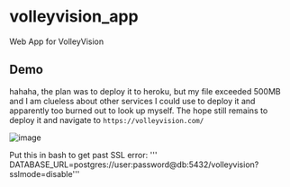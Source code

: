 # volleyvision_app
Web App for VolleyVision

## Demo 

hahaha, the plan was to deploy it to heroku, but my file exceeded 500MB and I am clueless about other services I could use to deploy it and apparently too burned out to look up myself. The hope still remains to deploy it and navigate to `https://volleyvision.com/`

![image](https://github.com/shukkkur/volleyvision_app/assets/78250180/4a5906e7-f2f6-47a0-a485-3c29cca28c01)


Put this in bash to get past SSL error: 
''' DATABASE_URL=postgres://user:password@db:5432/volleyvision?sslmode=disable'''
